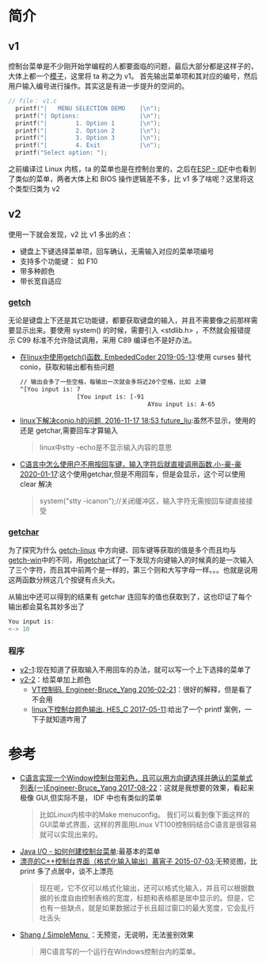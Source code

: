# 简介
## v1
控制台菜单是不少刚开始学编程的人都要面临的问题，最后大部分都是这样子的，大体上都一个[模子](https://www.w3cschool.cn/java/codedemo-484048230.html)，这里将 ta 称之为 v1。 首先输出菜单项和其对应的编号，然后用户输入编号进行操作。其实这是有进一步提升的空间的。
```cpp
// file： v1.c
  printf("|   MENU SELECTION DEMO    |\n");
  printf("| Options:                 |\n");
  printf("|        1. Option 1       |\n");
  printf("|        2. Option 2       |\n");
  printf("|        3. Option 3       |\n");
  printf("|        4. Exit           |\n");
  printf("Select option: ");
```

之前编译过 Linux 内核，ta 的菜单也是在控制台里的，之后在[ESP - IDF](../espidf)中也看到了类似的菜单，两者大体上和 BIOS 操作逻辑差不多，比 v1 多了啥呢？这里将这个类型归类为 v2

## v2
使用一下就会发现，v2 比 v1 多出的点：
- 键盘上下键选择菜单项，回车确认，无需输入对应的菜单项编号
- 支持多个功能键： 如 F10
- 带多种颜色
- 带长宽自适应

### [getch](getch-linux.c)
无论是键盘上下还是其它功能键，都要获取键盘的输入，并且不需要像之前那样需要显示出来。要使用 system() 的时候，需要引入 <stdlib.h> ，不然就会报错提示 C99 标准不允许隐试调用，采用 C89 编译也不是好办法。

- [在linux中使用getch()函数. EmbededCoder 2019-05-13](https://blog.csdn.net/u012308586/article/details/90169314):使用 curses 替代 conio，获取和输出都有些问题
  ```bash
  // 输出会多了一些空格，每输出一次就会多将近20个空格，比如 上键
  ^[You input is: 7
                  [You input is: [-91
                                      AYou input is: A-65
  ```
- [ linux下解决conio.h的问题. 2016-11-17 18:53  future_liu](https://www.cnblogs.com/future-liu1121/p/6075023.html):虽然不显示，使用的还是 getchar,需要回车才算输入
  > linux中stty -echo是不显示输入内容的意思
- [C语言中怎么使用户不用按回车键，输入字符后就直接调用函数.小-豪-豪 2020-01-17](https://blog.csdn.net/qq_39014877/article/details/104010727):这个使用getchar,但是不用回车，但是会显示，这个可以使用 clear 解决
  > system("stty -icanon");//关闭缓冲区，输入字符无需按回车键直接接受

### [getchar](getchar.c)
为了探究为什么 [getch-linux](getch-linux.c) 中方向键、回车键等获取的值是多个而且均与 [getch-win](getch-win.c)中的不同，用[getchar](getchar.c)试了一下发现方向键输入的时候真的是一次输入了三个字符，而且其中前两个是一样的，第三个则和大写字母一样。。。也就是说用这两函数分辨这几个按键有点头大。

从输出中还可以得到的结果有 getchar 连回车的值也获取到了，这也印证了每个输出都会莫名其妙多出了
  ```c
  You input is:
  <-> 10
  ```

### 程序
- [v2-1](v2-1.c):现在知道了获取输入不用回车的办法，就可以写一个上下选择的菜单了
- [v2-2](v2-2.c)：给菜单加上颜色
  - [VT控制码. Engineer-Bruce_Yang 2016-02-21](https://blog.csdn.net/morixinguan/article/details/50710083)：很好的解释，但是看了不会用
  - [linux下控制台颜色输出. HES_C 2017-05-11](https://blog.csdn.net/HES_C/article/details/71600471):给出了一个 printf 案例，一下子就知道咋用了
  
# 参考
- [C语言实现一个Window控制台带彩色，且可以用方向键选择并确认的菜单式列表(一)Engineer-Bruce_Yang 2017-08-22](https://yangyuanxin.blog.csdn.net/article/details/77485367)：这就是我想要的效果，看起来极像 GUI,但实际不是， IDF 中也有类似的菜单
  > 比如Linux内核中的Make menuconfig。
  我们可以看到像下面这样的GUI菜单式界面，这样的界面用Linux VT100控制码结合C语言是很容易就可以实现出来的。
- [Java I/O - 如何创建控制台菜单](https://www.w3cschool.cn/java/codedemo-484048230.html):最基本的菜单
- [漂亮的C++控制台界面（格式化输入输出）慕宵子 2015-07-03](https://blog.csdn.net/u011134502/article/details/46746823);无预览图，比 print 多了点居中，谈不上漂亮
  > 现在呢，它不仅可以格式化输出，还可以格式化输入，并且可以根据数据的长度自由控制表格的宽度，标题和表格都是居中显示的。但是，它也有一些缺点，就是如果数据过于长且超过窗口的最大宽度，它会乱行吐舌头
- [Shang / SimpleMenu ](https://gitee.com/shangcode_happy/SimpleMenu)：无预览，无说明，无法鉴别效果
  > 用C语言写的一个运行在Windows控制台内的菜单。